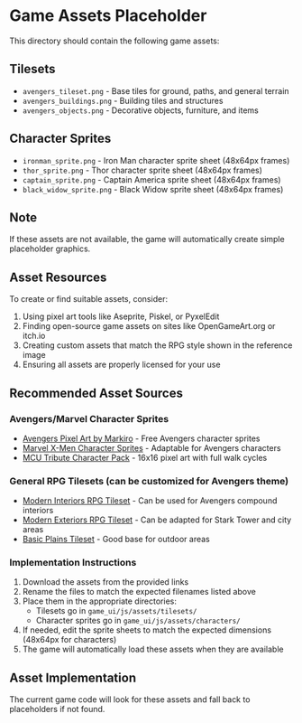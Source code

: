 # Game Assets Placeholder

This directory should contain the following game assets:

## Tilesets
- `avengers_tileset.png` - Base tiles for ground, paths, and general terrain
- `avengers_buildings.png` - Building tiles and structures
- `avengers_objects.png` - Decorative objects, furniture, and items

## Character Sprites
- `ironman_sprite.png` - Iron Man character sprite sheet (48x64px frames)
- `thor_sprite.png` - Thor character sprite sheet (48x64px frames)
- `captain_sprite.png` - Captain America sprite sheet (48x64px frames)
- `black_widow_sprite.png` - Black Widow sprite sheet (48x64px frames)

## Note
If these assets are not available, the game will automatically create simple placeholder graphics.

## Asset Resources
To create or find suitable assets, consider:
1. Using pixel art tools like Aseprite, Piskel, or PyxelEdit
2. Finding open-source game assets on sites like OpenGameArt.org or itch.io
3. Creating custom assets that match the RPG style shown in the reference image
4. Ensuring all assets are properly licensed for your use

## Recommended Asset Sources

### Avengers/Marvel Character Sprites
- [Avengers Pixel Art by Markiro](https://markiro.itch.io/avengers-pixel-art) - Free Avengers character sprites
- [Marvel X-Men Character Sprites](https://galacticgod.itch.io/marvel-x-men-character-sprites-sv-battlers-rpg-maker) - Adaptable for Avengers characters
- [MCU Tribute Character Pack](https://everlyspixelsandpens.itch.io/mcu-tribute-character-pack) - 16x16 pixel art with full walk cycles

### General RPG Tilesets (can be customized for Avengers theme)
- [Modern Interiors RPG Tileset](https://limezu.itch.io/moderninteriors) - Can be used for Avengers compound interiors
- [Modern Exteriors RPG Tileset](https://limezu.itch.io/modernexteriors) - Can be adapted for Stark Tower and city areas
- [Basic Plains Tileset](https://axulart.itch.io/axularts-basicplains-tileset-ver2) - Good base for outdoor areas

### Implementation Instructions
1. Download the assets from the provided links
2. Rename the files to match the expected filenames listed above
3. Place them in the appropriate directories:
   - Tilesets go in `game_ui/js/assets/tilesets/`
   - Character sprites go in `game_ui/js/assets/characters/`
4. If needed, edit the sprite sheets to match the expected dimensions (48x64px for characters)
5. The game will automatically load these assets when they are available

## Asset Implementation
The current game code will look for these assets and fall back to placeholders if not found. 